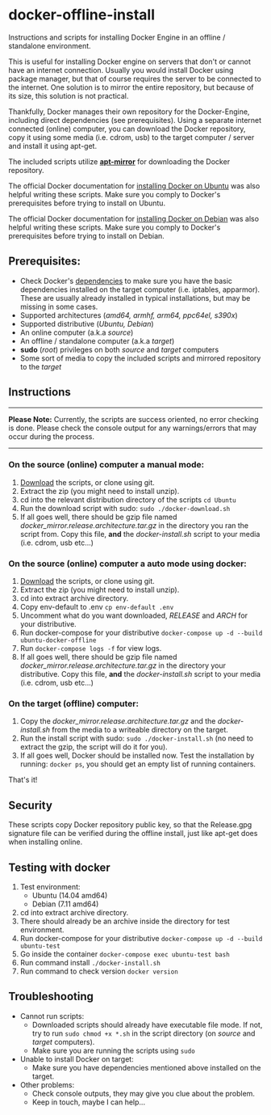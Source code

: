# docker-offline-install
Instructions and scripts for installing Docker Engine in an offline / standalone environment.

This is useful for installing Docker engine on servers that don't or cannot have an internet connection.
Usually you would install Docker using package manager, but that of course requires the server to be connected to the internet.
One solution is to mirror the entire repository, but because of its size, this solution is not practical.

Thankfully, Docker manages their own repository for the Docker-Engine, including direct dependencies (see prerequisites).
Using a separate internet connected (online) computer, you can download the Docker repository, copy it using some media (i.e. cdrom, usb) to the target computer / server and install it using apt-get.

The included scripts utilize [**apt-mirror**](http://apt-mirror.github.com) for downloading the Docker repository.

The official Docker documentation for [installing Docker on Ubuntu](https://docs.docker.com/engine/install/ubuntu/) was also helpful writing these scripts. Make sure you comply to Docker's prerequisites before trying to install on Ubuntu.

The official Docker documentation for [installing Docker on Debian](https://docs.docker.com/engine/install/debian/) was also helpful writing these scripts. Make sure you comply to Docker's prerequisites before trying to install on Debian.

## Prerequisites:
* Check Docker's [dependencies](https://docs.docker.com/engine/installation/binaries/#check-runtime-dependencies)
  to make sure you have the basic dependencies installed on the target computer (i.e. iptables, apparmor).
  These are usually already installed in typical installations, but may be missing in some cases.
* Supported architectures (*amd64, armhf, arm64, ppc64el, s390x*)
* Supported distributive (*Ubuntu, Debian*)
* An online computer (a.k.a *source*)
* An offline / standalone computer (a.k.a *target*)
* **sudo** (*root*) privileges on both *source* and *target* computers
* Some sort of media to copy the included scripts and mirrored repository to the *target*
 

## Instructions
***
**Please Note:** Currently, the scripts are success oriented, no error checking is done. 
Please check the console output for any warnings/errors that may occur during the process.
***

### On the source (online) computer a manual mode:
1. [Download](https://github.com/dima-bzz/docker-offline-install/archive/master.zip) the scripts, or clone using git.
2. Extract the zip (you might need to install unzip).
3. cd into the relevant distribution directory of the scripts
   `cd Ubuntu`
4. Run the download script with sudo: `sudo ./docker-download.sh`
5. If all goes well, there should be gzip file named *docker_mirror.release.architecture.tar.gz* in the directory you ran the script from.
   Copy this file, **and** the *docker-install.sh* script to your media (i.e. cdrom, usb etc...)
   
### On the source (online) computer a auto mode using docker:
1. [Download](https://github.com/dima-bzz/docker-offline-install/archive/master.zip) the scripts, or clone using git.
2. Extract the zip (you might need to install unzip).
3. cd into extract archive directory.
4. Copy env-default to .env
   `cp env-default .env`
5. Uncomment what do you want downloaded, *RELEASE* and *ARCH* for your distributive.
6. Run docker-compose for your distributive `docker-compose up -d --build ubuntu-docker-offline`
7. Run `docker-compose logs -f` for view logs.
8. If all goes well, there should be gzip file named *docker_mirror.release.architecture.tar.gz* in the directory your distributive.
   Copy this file, **and** the *docker-install.sh* script to your media (i.e. cdrom, usb etc...)

### On the target (offline) computer:
1. Copy the *docker_mirror.release.architecture.tar.gz* and the *docker-install.sh* from the media to a writeable directory on the target.
2. Run the install script with sudo: `sudo ./docker-install.sh` (no need to extract the gzip, the script will do it for you).
3. If all goes well, Docker should be installed now. Test the installation by running: `docker ps`, you should get an empty list of running containers.

That's it!

## Security
These scripts copy Docker repository public key, so that the Release.gpg signature file can be verified 
during the offline install, just like apt-get does when installing online.

## Testing with docker
1. Test environment:
    * Ubuntu (14.04 amd64)
    * Debian (7.11 amd64)
2. cd into extract archive directory.
3. There should already be an archive inside the directory for test environment.
4. Run docker-compose for your distributive `docker-compose up -d --build ubuntu-test`
5. Go inside the container `docker-compose exec ubuntu-test bash`
6. Run command install `./docker-install.sh`
7. Run command to check version `docker version`

## Troubleshooting
* Cannot run scripts:
  * Downloaded scripts should already have executable file mode. 
  If not, try to run `sudo chmod +x *.sh` in the script directory (on *source* and *target* computers).
  * Make sure you are running the scripts using `sudo`
* Unable to install Docker on target:
  * Make sure you have dependencies mentioned above installed on the target.
* Other problems:
  * Check console outputs, they may give you clue about the problem.
  * Keep in touch, maybe I can help...


